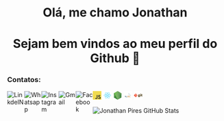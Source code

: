 <h1 align="center"> Olá, me chamo Jonathan</h1>
<h1 align="center"> Sejam bem vindos ao meu perfil do Github 👋</h1>


### Contatos:

<a target="_blank" href="https://www.linkedin.com/in/jonathan-pires-680796100/">
  <img align="left" alt="LinkdeIN" width="40px" src="https://img.icons8.com/color/48/undefined/linkedin-circled--v1.png" />
</a>
<a target="_blank" href="https://api.whatsapp.com/send?phone=5511976444988">
  <img align="left" alt="Whatsapp" width="40px" src="https://img.icons8.com/color/48/undefined/whatsapp--v1.png" />
</a>
<a target="_blank" href="https://www.instagram.com/joow_pires/">
  <img align="left" alt="Instagram" width="40px" src="https://img.icons8.com/cute-clipart/64/undefined/instagram-new.png" />
</a>
<a target="_blank" href="mailto:jonathanpiresneves@hotmail.com">
  <img align="left" alt="Gmail" width="40px" src="https://img.icons8.com/fluency/48/undefined/email-open.png" />
</a>
<a target="_blank" href="https://www.facebook.com/jonathan.pires.946/">
  <img align="left" alt="Facebook" width="40px" src="https://img.icons8.com/color/48/undefined/facebook.png" />
</a>

<code><img height="20" src="https://raw.githubusercontent.com/github/explore/80688e429a7d4ef2fca1e82350fe8e3517d3494d/topics/javascript/javascript.png"></code>
<code><img height="20" src="https://raw.githubusercontent.com/github/explore/80688e429a7d4ef2fca1e82350fe8e3517d3494d/topics/react/react.png"></code>
<code><img height="20" src="https://raw.githubusercontent.com/github/explore/80688e429a7d4ef2fca1e82350fe8e3517d3494d/topics/nodejs/nodejs.png"></code>
<code><img height="20" src="https://raw.githubusercontent.com/github/explore/80688e429a7d4ef2fca1e82350fe8e3517d3494d/topics/mysql/mysql.png"></code>
<code><img height="20" src="https://raw.githubusercontent.com/github/explore/80688e429a7d4ef2fca1e82350fe8e3517d3494d/topics/git/git.png"></code>

![Jonathan Pires GitHub Stats](https://github-readme-stats.vercel.app/api?username=joowpires&show_icons=true)


<!--
**JoowPires/JoowPires** is a ✨ _special_ ✨ repository because its `README.md` (this file) appears on your GitHub profile.

Here are some ideas to get you started:

- 🔭 I’m currently working on ...
- 🌱 I’m currently learning ...
- 👯 I’m looking to collaborate on ...
- 🤔 I’m looking for help with ...
- 💬 Ask me about ...
- 📫 How to reach me: ...
- 😄 Pronouns: ...
- ⚡ Fun fact: ...
-->

